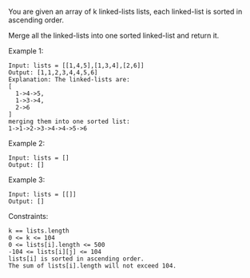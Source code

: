 You are given an array of k linked-lists lists, each linked-list is sorted in ascending order.

Merge all the linked-lists into one sorted linked-list and return it.
 
Example 1:

    Input: lists = [[1,4,5],[1,3,4],[2,6]]
    Output: [1,1,2,3,4,4,5,6]
    Explanation: The linked-lists are:
    [
      1->4->5,
      1->3->4,
      2->6
    ]
    merging them into one sorted list:
    1->1->2->3->4->4->5->6

Example 2:

    Input: lists = []
    Output: []

Example 3:

    Input: lists = [[]]
    Output: []

 

Constraints:

    k == lists.length
    0 <= k <= 104
    0 <= lists[i].length <= 500
    -104 <= lists[i][j] <= 104
    lists[i] is sorted in ascending order.
    The sum of lists[i].length will not exceed 104.


